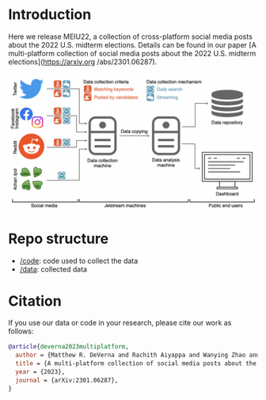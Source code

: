 # Introduction

Here we release MEIU22, a collection of cross-platform social media posts about the 2022 U.S. midterm elections.
Details can be found in our paper [A multi-platform collection of social media posts about the 2022 U.S. midterm elections](https://arxiv.org
/abs/2301.06287).

![](architecture.png)

# Repo structure
- [/code](/code): code used to collect the data
- [/data](/data): collected data

# Citation

If you use our data or code in your research, please cite our work as follows:

```bib
@article{deverna2023multiplatform,
  author = {Matthew R. DeVerna and Rachith Aiyappa and Wanying Zhao and Manita Pote and Bao Tran Truong and David Axelrod and Aria Pessianzadeh and Zoher Kachwala and Munjung Kim and Ozgur Can Seckin and Minsuk Kim and Sunny Gandhi and Amrutha Manikonda and Francesco Pierri and Filippo Menczer and Kai-Cheng Yang},
  title = {A multi-platform collection of social media posts about the 2022 U.S. midterm elections},
  year = {2023},
  journal = {arXiv:2301.06287},
}
```
